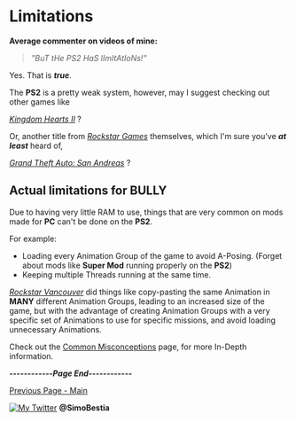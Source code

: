 # Limitations

**Average commenter on videos of mine:**

> _"BuT tHe PS2 HaS lImItAtIoNs!"_

Yes. That is _**true**_.

The **PS2** is a pretty weak system, however, may I suggest checking out other games like

[_Kingdom Hearts II_](https://en.wikipedia.org/wiki/Kingdom_Hearts_II) ?

Or, another title from [_Rockstar Games_](https://en.wikipedia.org/wiki/Rockstar_Games) themselves, which I'm sure you've **_at least_** heard of,

[_Grand Theft Auto: San Andreas_](https://en.wikipedia.org/wiki/Grand_Theft_Auto:_San_Andreas) ?

## Actual limitations for BULLY

Due to having very little RAM to use, things that are very common on mods made for **PC** can't be done on the **PS2**.

For example:
- Loading every Animation Group of the game to avoid A-Posing. (Forget about mods like **Super Mod** running properly on the **PS2**)
- Keeping multiple Threads running at the same time.

[_Rockstar Vancouver_](https://en.wikipedia.org/wiki/Rockstar_Vancouver) did things like copy-pasting the same Animation in **MANY** different Animation Groups, leading to an increased size of the game, but with the advantage of creating Animation Groups with a very specific set of Animations to use for specific missions, and avoid loading unnecessary Animations.

Check out the [Common Misconceptions](https://simonbestia.github.io/Bully-Modding-and-Documentation/PS2/Limitations/Misconceptions) page, for more In-Depth information.

**------------_Page End_------------**

[Previous Page - Main](https://simonbestia.github.io/Bully-Modding-and-Documentation/)


[![My Twitter][1.2]][1] **@SimoBestia**

<!-- Please don't remove this: Grab your social icons from https://github.com/carlsednaoui/gitsocial -->

[1.2]: http://i.imgur.com/wWzX9uB.png (My Twitter)

[1]: http://www.twitter.com/SimoBestia

<!-- Please don't remove this: Grab your social icons from https://github.com/carlsednaoui/gitsocial -->
